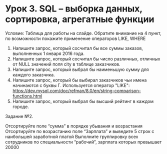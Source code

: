 # Урок 3. SQL – выборка данных, сортировка, агрегатные функции

Условие:
Таблица для работы на слайде.
Обратите внимание на 4 пункт, по возможности покажите применение операторов LIKE, WHERE
1. Напишите запрос, который сосчитал бы все суммы заказов, выполненных 1 января 2016 года.
2. Напишите запрос, который сосчитал бы число различных, отличных от NULL значений поля city в таблице заказчиков.
3. Напишите запрос, который выбрал бы наименьшую сумму для каждого заказчика.
4. Напишите запрос, который бы выбирал заказчиков чьи имена начинаются с буквы Г. Используется оператор "LIKE": https://dev.mysql.com/doc/refman/8.0/en/string-comparison-functions.html
5. Напишите запрос, который выбрал бы высший рейтинг в каждом городе.

Задание №2.

Отсортируйте поле “сумма” в порядке убывания и возрастания
Отсортируйте по возрастанию поле “Зарплата” и выведите 5 строк с наибольшей заработной платой
Выполните группировку всех сотрудников по специальности “рабочий”, зарплата которых превышает 20000